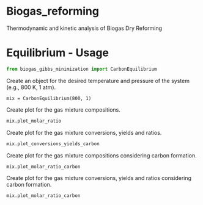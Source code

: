 # Biogas_reforming
Thermodynamic and kinetic analysis of Biogas Dry Reforming

# Equilibrium - Usage

```Python
from biogas_gibbs_minimization import CarbonEquilibrium
```
Create an object for the desired temperature and pressure of the system (e.g., 800 K, 1 atm).
```
mix = CarbonEquilibrium(800, 1)
```
Create plot for the gas mixture compositions.
```Python
mix.plot_molar_ratio
```
Create plot for the gas mixture conversions, yields and ratios.
```Python
mix.plot_conversions_yields_carbon
```
Create plot for the gas mixture compositions considering carbon formation.
```Python
mix.plot_molar_ratio_carbon
```
Create plot for the gas mixture conversions, yields and ratios considering carbon formation.
```Python
mix.plot_molar_ratio_carbon
```
